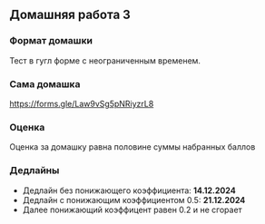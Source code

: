 ## Домашняя работа 3


### Формат домашки

Тест в гугл форме с неограниченным временем.


### Сама домашка

https://forms.gle/Law9vSg5pNRiyzrL8


### Оценка

Оценка за домашку равна половине суммы набранных баллов


### Дедлайны

- Дедлайн без понижающего коэффициента: **14.12.2024**
- Дедлайн с понижающим коэффициентом 0.5: **21.12.2024**
- Далее понижающий коэффицент равен 0.2 и не сгорает

